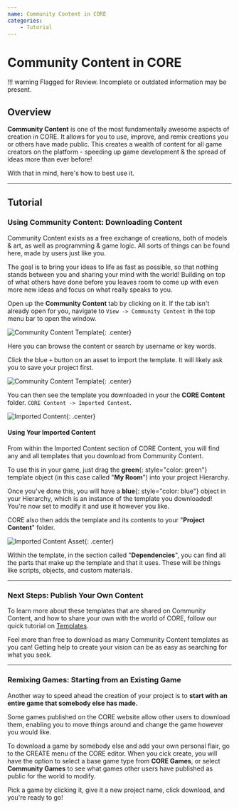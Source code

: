 ```yaml
---
name: Community Content in CORE
categories:
    - Tutorial
---
```


# Community Content in CORE

!!! warning
    Flagged for Review.
    Incomplete or outdated information may be present.

## Overview

**Community Content** is one of the most fundamentally awesome aspects of
creation in CORE. It allows for you to use, improve, and remix creations you or
others have made public. This creates a wealth of content for all game
creators on the platform - speeding up game development & the spread of ideas more than ever before!

With that in mind, here's how to best use it.

---

## Tutorial

### Using Community Content: Downloading Content

Community Content exists as a free exchange of creations, both of models & art, as well as programming & game logic. All sorts of things can be found here, made by users just like you.

The goal is to bring your ideas to life as fast as possible, so that nothing stands between you and sharing your mind with the world! Building on top of what others have done before you leaves room to come up with even more new ideas and focus on what really speaks to you.

Open up the **Community Content** tab by clicking on it. If the tab isn't already open for you, navigate to `View -> Community Content` in the top menu bar to open the window.

![Community Content Template](../img/getting_started/communitycontent.png "Community Content Template"){: .center}

Here you can browse the content or search by username or key words.

Click the blue `+` button on an asset to import the template. It will likely ask you to save your project first.

![Community Content Template](../img/getting_started/CCtemplate.png "Community Content Template"){: .center}

You can then see the template you downloaded in your the **CORE Content** folder.
`CORE Content -> Imported Content`.

![Imported Content](../img/getting_started/ProjectContent_importedcontent.png "Imported Template"){: .center}

#### Using Your Imported Content

From within the Imported Content section of CORE Content, you will find any and all templates that you download from Community Content.

To use this in your game, just drag the **green**{: style="color: green"} template object (in this case called "**My Room**") into your project Hierarchy.

Once you've done this, you will have a **blue**{: style="color: blue"} object in your Hierarchy, which is an instance of the template you downloaded! You're now set to modify it and use it however you like.

CORE also then adds the template and its contents to your "**Project Content**" folder.

![Imported Content Asset](../img/getting_started/ProjectContent_importedcontentasset.png "Imported Template Asset"){: .center}

Within the template, in the section called "**Dependencies**", you can find all the parts that make up the template and that it uses. These will be things like scripts, objects, and custom materials.

---

### Next Steps: Publish Your Own Content

To learn more about these templates that are shared on Community Content, and how to share your own with the world of CORE, follow our quick tutorial on [Templates](../tutorials/gameplay/collaboration_reference.md).

Feel more than free to download as many Community Content templates as you can! Getting help to create your vision can be as easy as searching for what you seek.

---

### Remixing Games: Starting from an Existing Game

Another way to speed ahead the creation of your project is to **start with an entire game that somebody else has made.**

Some games published on the CORE website allow other users to download them, enabling you to move things around and change the game however you would like.

To download a game by somebody else and add your own personal flair, go to the CREATE menu of the CORE editor. When you cick create, you will have the option to select a base game type from **CORE Games**, or select **Community Games** to see what games other users have published as public for the world to modify.

Pick a game by clicking it, give it a new project name, click download, and you're ready to go!
